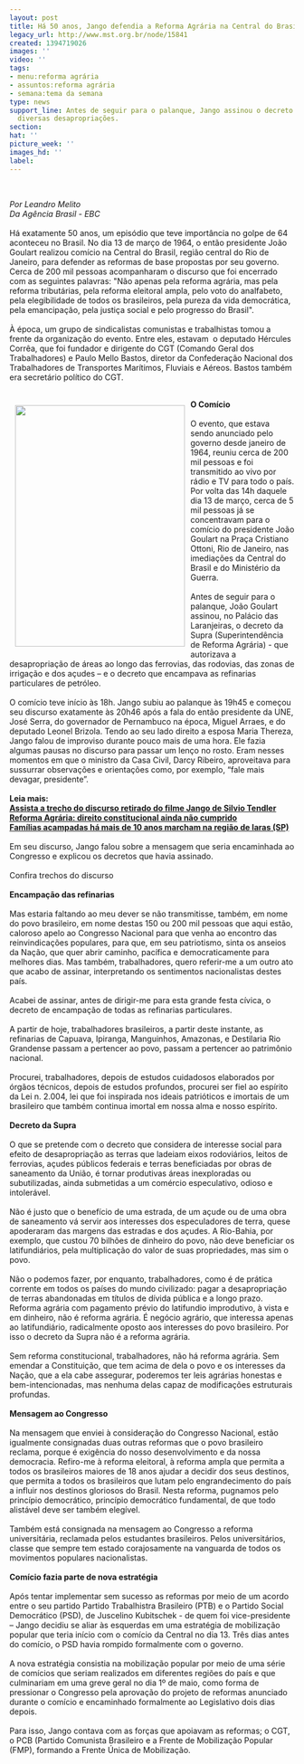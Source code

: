 ```yaml
---
layout: post
title: Há 50 anos, Jango defendia a Reforma Agrária na Central do Brasil
legacy_url: http://www.mst.org.br/node/15841
created: 1394719026
images: ''
video: ''
tags:
- menu:reforma agrária
- assuntos:reforma agrária
- semana:tema da semana
type: news
support_line: Antes de seguir para o palanque, Jango assinou o decreto que autorizava
  diversas desapropriações.
section: 
hat: ''
picture_week: ''
images_hd: ''
label: 
---
```

<p>&nbsp;</p><p><em>Por Leandro Melito<br>Da Agência Brasil - EBC<br></em><br>Há exatamente 50 anos, um episódio que teve importância no golpe de 64 aconteceu no Brasil. No dia 13 de março de 1964, o então presidente João Goulart realizou comício na Central do Brasil, região central do Rio de Janeiro, para defender as reformas de base propostas por seu governo. Cerca de 200 mil pessoas acompanharam o discurso que foi encerrado com as seguintes palavras: "Não apenas pela reforma agrária, mas pela reforma tributárias, pela reforma eleitoral ampla, pelo voto do analfabeto, pela elegibilidade de todos os brasileiros, pela pureza da vida democrática, pela emancipação, pela justiça social e pelo progresso do Brasil".<br><br>À época, um grupo de sindicalistas comunistas e trabalhistas tomou a frente da organização do evento. Entre eles, estavam&nbsp; o deputado Hércules Corrêa, que foi fundador e dirigente do CGT (Comando Geral dos Trabalhadores) e Paulo Mello Bastos, diretor da Confederação Nacional dos Trabalhadores de Transportes Marítimos, Fluviais e Aéreos. Bastos também era secretário político do CGT.<br>&nbsp;</p><p><img style="margin: 10px; float: left;" src="http://www.mst.org.br/sites/default/files/Jango_arquivo_nacional_.jpg" alt="" height="427" width="300"></p><p><strong>O Comício</strong><br><br>O evento, que estava sendo anunciado pelo governo desde janeiro de 1964, reuniu cerca de 200 mil pessoas e foi transmitido ao vivo por rádio e TV para todo o país. Por volta das 14h daquele dia 13 de março, cerca de 5 mil pessoas já se concentravam para o comício do presidente João Goulart na Praça Cristiano Ottoni, Rio de Janeiro, nas imediações da Central do Brasil e do Ministério da Guerra.<br><br>Antes de seguir para o palanque, João Goulart assinou, no Palácio das Laranjeiras, o decreto da Supra (Superintendência de Reforma Agrária) - que autorizava a desapropriação de áreas ao longo das ferrovias, das rodovias, das zonas de irrigação e dos açudes – e o decreto que encampava as refinarias particulares de petróleo.<br><br>O comício teve início às 18h. Jango subiu ao palanque às 19h45 e começou seu discurso exatamente às 20h46 após a fala do então presidente da UNE, José Serra, do governador de Pernambuco na época, Miguel Arraes, e do deputado Leonel Brizola. Tendo ao seu lado direito a esposa Maria Thereza, Jango falou de improviso durante pouco mais de uma hora. Ele fazia algumas pausas no discurso para passar um lenço no rosto. Eram nesses momentos em que o ministro da Casa Civil, Darcy Ribeiro, aproveitava para sussurrar observações e orientações como, por exemplo, “fale mais devagar, presidente”.<br><br><strong>Leia mais:<br></strong><a href="http://www.youtube.com/watch?feature=player_embedded&amp;v=bTKxSKMkkSo" target="_blank"><strong>Assista a trecho do discurso retirado do filme Jango de Silvio Tendler</strong></a><br><a href="http://www.mst.org.br/node/15831"><strong>Reforma Agrária: direito constitucional ainda não cumprido <br></strong></a><a href="http://www.mst.org.br/node/15839"><strong>Famílias acampadas há mais de 10 anos marcham na região de Iaras (SP) <br></strong></a><br>Em seu discurso, Jango falou sobre a mensagem que seria encaminhada ao Congresso e explicou os decretos que havia assinado.<br><strong><br></strong>Confira trechos do discurso<strong><br><br>Encampação das refinarias</strong><br><br>Mas estaria faltando ao meu dever se não transmitisse, também, em nome do povo brasileiro, em nome destas 150 ou 200 mil pessoas que aqui estão, caloroso apelo ao Congresso Nacional para que venha ao encontro das reinvindicações populares, para que, em seu patriotismo, sinta os anseios da Nação, que quer abrir caminho, pacífica e democraticamente para melhores dias. Mas também, trabalhadores, quero referir-me a um outro ato que acabo de assinar, interpretando os sentimentos nacionalistas destes país.<br><br>Acabei de assinar, antes de dirigir-me para esta grande festa cívica, o decreto de encampação de todas as refinarias particulares.<br><br>A partir de hoje, trabalhadores brasileiros, a partir deste instante, as refinarias de Capuava, Ipiranga, Manguinhos, Amazonas, e Destilaria Rio Grandense passam a pertencer ao povo, passam a pertencer ao patrimônio nacional.<br><br>Procurei, trabalhadores, depois de estudos cuidadosos elaborados por órgãos técnicos, depois de estudos profundos, procurei ser fiel ao espírito da Lei n. 2.004, lei que foi inspirada nos ideais patrióticos e imortais de um brasileiro que também continua imortal em nossa alma e nosso espírito.<br><br><strong>Decreto da Supra</strong><br><br>O que se pretende com o decreto que considera de interesse social para efeito de desapropriação as terras que ladeiam eixos rodoviários, leitos de ferrovias, açudes públicos federais e terras beneficiadas por obras de saneamento da União, é tornar produtivas áreas inexploradas ou subutilizadas, ainda submetidas a um comércio especulativo, odioso e intolerável.<br><br>Não é justo que o benefício de uma estrada, de um açude ou de uma obra de saneamento vá servir aos interesses dos especuladores de terra, quese apoderaram das margens das estradas e dos açudes. A Rio-Bahia, por exemplo, que custou 70 bilhões de dinheiro do povo, não deve beneficiar os latifundiários, pela multiplicação do valor de suas propriedades, mas sim o povo.<br><br>Não o podemos fazer, por enquanto, trabalhadores, como é de prática corrente em todos os países do mundo civilizado: pagar a desapropriação de terras abandonadas em títulos de dívida pública e a longo prazo. Reforma agrária com pagamento prévio do latifundio improdutivo, à vista e em dinheiro, não é reforma agrária. É negócio agrário, que interessa apenas ao latifundiário, radicalmente oposto aos interesses do povo brasileiro. Por isso o decreto da Supra não é a reforma agrária.<br><br>Sem reforma constitucional, trabalhadores, não há reforma agrária. Sem emendar a Constituição, que tem acima de dela o povo e os interesses da Nação, que a ela cabe assegurar, poderemos ter leis agrárias honestas e bem-intencionadas, mas nenhuma delas capaz de modificações estruturais profundas.<br><br><strong>Mensagem ao Congresso</strong><br><br>Na mensagem que enviei à consideração do Congresso Nacional, estão igualmente consignadas duas outras reformas que o povo brasileiro reclama, porque é exigência do nosso desenvolvimento e da nossa democracia. Refiro-me à reforma eleitoral, à reforma ampla que permita a todos os brasileiros maiores de 18 anos ajudar a decidir dos seus destinos, que permita a todos os brasileiros que lutam pelo engrandecimento do país a influir nos destinos gloriosos do Brasil. Nesta reforma, pugnamos pelo princípio democrático, princípio democrático fundamental, de que todo alistável deve ser também elegível.<br><br>Também está consignada na mensagem ao Congresso a reforma universitária, reclamada pelos estudantes brasileiros. Pelos universitários, classe que sempre tem estado corajosamente na vanguarda de todos os movimentos populares nacionalistas.<br><br><strong>Comício fazia parte de nova estratégia</strong><br><br>Após tentar implementar sem sucesso as reformas por meio de um acordo entre o seu partido Partido Trabalhistra Brasileiro (PTB) e o Partido Social Democrático (PSD), de Juscelino Kubitschek - de quem foi vice-presidente – Jango decidiu se aliar às esquerdas em uma estratégia de mobilização popular que teria início com o comício da Central no dia 13. Três dias antes do comício, o PSD havia rompido formalmente com o governo.<br><br>A nova estratégia consistia na mobilização popular por meio de uma série de comícios que seriam realizados em diferentes regiões do país e que culminariam em uma greve geral no dia 1º de maio, como forma de pressionar o Congresso pela aprovação do projeto de reformas anunciado durante o comício e encaminhado formalmente ao Legislativo dois dias depois.<br><br>Para isso, Jango contava com as forças que apoiavam as reformas; o CGT, o PCB (Partido Comunista Brasileiro e a Frente de Mobilização Popular (FMP), formando a Frente Única de Mobilização.</p>
